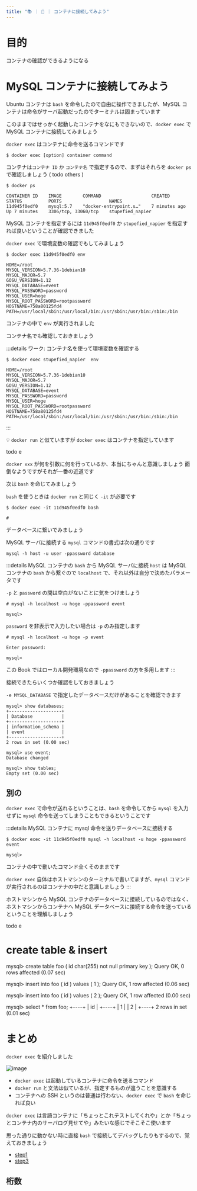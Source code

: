 ```yaml
---
title: "📚 ｜ 🐳 ｜ コンテナに接続してみよう"
---
```


# 目的
コンテナの確認ができるようになる

# MySQL コンテナに接続してみよう
Ubuntu コンテナは `bash` を命令したので自由に操作できましたが、MySQL コンテナは命令がサーバ起動だったのでターミナルは固まっています

このままではせっかく起動したコンテナをなにもできないので、`docker exec` で MySQL コンテナに接続してみましょう

`docker exec` はコンテナに命令を送るコマンドです

```
$ docker exec [option] container command
```

コンテナは`コンテナ ID` か `コンテナ名` で指定するので、まずはそれらを `docker ps` で確認しましょう ( todo others )

```
$ docker ps

CONTAINER ID    IMAGE        COMMAND                   CREATED          STATUS          PORTS                  NAMES
11d945f0edf0    mysql:5.7    "docker-entrypoint.s…"    7 minutes ago    Up 7 minutes    3306/tcp, 33060/tcp    stupefied_napier
```

MySQL コンテナを指定するには `11d945f0edf0` か `stupefied_napier` を指定すれば良いということが確認できました

`docker exec` で環境変数の確認でもしてみましょう

```
$ docker exec 11d945f0edf0 env

HOME=/root
MYSQL_VERSION=5.7.36-1debian10
MYSQL_MAJOR=5.7
GOSU_VERSION=1.12
MYSQL_DATABASE=event
MYSQL_PASSWORD=password
MYSQL_USER=hoge
MYSQL_ROOT_PASSWORD=rootpassword
HOSTNAME=758a80125fd4
PATH=/usr/local/sbin:/usr/local/bin:/usr/sbin:/usr/bin:/sbin:/bin
```

コンテナの中で `env` が実行されました

コンテナ名でも確認しておきましょう

:::details ワーク: コンテナ名を使って環境変数を確認する
```
$ docker exec stupefied_napier  env

HOME=/root
MYSQL_VERSION=5.7.36-1debian10
MYSQL_MAJOR=5.7
GOSU_VERSION=1.12
MYSQL_DATABASE=event
MYSQL_PASSWORD=password
MYSQL_USER=hoge
MYSQL_ROOT_PASSWORD=rootpassword
HOSTNAME=758a80125fd4
PATH=/usr/local/sbin:/usr/local/bin:/usr/sbin:/usr/bin:/sbin:/bin
```
:::

:bulb: `docker run` と似ていますが `docker exec` はコンテナを指定しています

todo e

`docker xxx` が何を引数に何を行っているか、本当にちゃんと意識しましょう
面倒なようですがそれが一番の近道です

次は `bash` を命じてみましょう

`bash` を使うときは `docker run` と同じく `-it` が必要です

```
$ docker exec -it 11d945f0edf0 bash

#
```

データベースに繋いでみましょう

MySQL サーバに接続する `mysql` コマンドの書式は次の通りです

```
mysql -h host -u user -ppassword database
```

:::details MySQL コンテナの `bash` から MySQL サーバに接続
`host` は MySQL コンテナの `bash` から繋ぐので `localhost` で、それ以外は自分で決めたパラメータです

`-p` と `password` の間は空白がないことに気をつけましょう

```
# mysql -h localhost -u hoge -ppassword event

mysql>
```

`password` を非表示で入力したい場合は `-p` のみ指定します

```
# mysql -h localhost -u hoge -p event

Enter password:

mysql>
```

この Book ではローカル開発環境なので `-ppassword` の方を多用します
:::

接続できたらいくつか確認をしておきましょう

`-e MYSQL_DATABASE` で指定したデータベースだけがあることを確認できます

```
mysql> show databases;
+--------------------+
| Database           |
+--------------------+
| information_schema |
| event              |
+--------------------+
2 rows in set (0.00 sec)

mysql> use event;
Database changed

mysql> show tables;
Empty set (0.00 sec)
```

## 別の
`docker exec` で命令が送れるということは、`bash` を命令してから `mysql` を入力せずに `mysql` 命令を送ってしまうこともできるということです

:::details MySQL コンテナに mysql 命令を送りデータベースに接続する
```
$ docker exec -it 11d945f0edf0 mysql -h localhost -u hoge -ppassword event

mysql>
```

コンテナの中で動いたコマンド全くそのままです

`docker exec` 自体はホストマシンのターミナルで書いてますが、`mysql` コマンドが実行されるのはコンテナの中だと意識しましょう
:::

ホストマシンから MySQL コンテナのデータベースに接続しているのではなく、ホストマシンからコンテナへ MySQL データベースに接続する命令を送っているということを理解しましょう

todo e

# create table & insert
mysql> create table foo ( id char(255) not null primary key );
Query OK, 0 rows affected (0.07 sec)

mysql> insert into foo ( id ) values ( 1 );
Query OK, 1 row affected (0.06 sec)

mysql> insert into foo ( id ) values ( 2 );
Query OK, 1 row affected (0.00 sec)

mysql> select * from foo;
+----+
| id |
+----+
| 1  |
| 2  |
+----+
2 rows in set (0.01 sec)

# まとめ
`docker exec` を紹介しました

![image](/images/slide/slide.009.jpeg)

- `docker exec` は起動しているコンテナに命令を送るコマンド
- `docker run` と文法は似ているが、指定するものが違うことを意識する
- コンテナへの SSH というのは普通は行わない、`docker exec` で `bash` を命じれば良い

`docker exec` は言語コンテナに「ちょっとこれテストしてくれや」とか「ちょっとコンテナ内のサーバログ見せてや」みたいな感じでそこそこ使います

思った通りに動かない時に直接 `bash` で接続してデバッグしたりもするので、覚えておきましょう

- [step1](books/docker-step-up-work/bk/step1.mder-step-up-work/bk/step1.md)
- [step3](books/docker-step-up-work/bk/step3.mder-step-up-work/bk/step3.md)


## 桁数